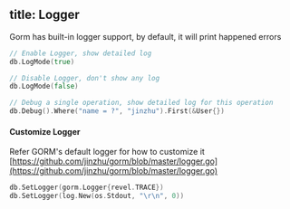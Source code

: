 title: Logger
---

Gorm has built-in logger support, by default, it will print happened errors

```go
// Enable Logger, show detailed log
db.LogMode(true)

// Disable Logger, don't show any log
db.LogMode(false)

// Debug a single operation, show detailed log for this operation
db.Debug().Where("name = ?", "jinzhu").First(&User{})
```

#### Customize Logger

Refer GORM's default logger for how to customize it [https://github.com/jinzhu/gorm/blob/master/logger.go](https://github.com/jinzhu/gorm/blob/master/logger.go)

```go
db.SetLogger(gorm.Logger{revel.TRACE})
db.SetLogger(log.New(os.Stdout, "\r\n", 0))
```
